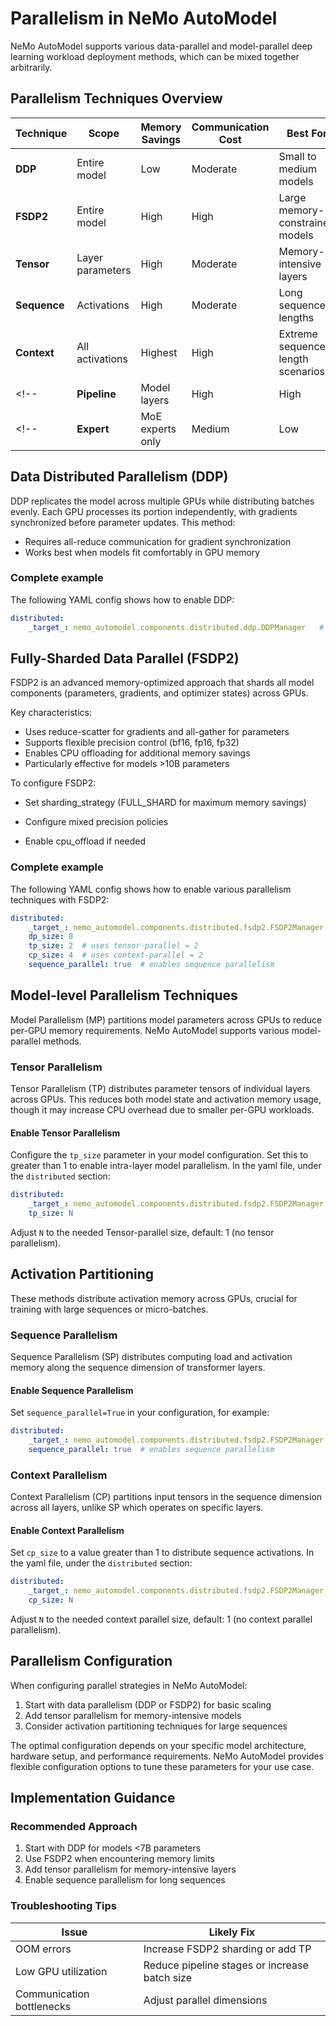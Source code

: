 # Parallelism in NeMo AutoModel

NeMo AutoModel supports various data-parallel and model-parallel deep learning workload deployment methods, which can be mixed together arbitrarily.

## Parallelism Techniques Overview

| Technique           | Scope               | Memory Savings | Communication Cost | Best For                          |
|---------------------|---------------------|----------------|--------------------|-----------------------------------|
| **DDP**            | Entire model        | Low            | Moderate           | Small to medium models            |
| **FSDP2**          | Entire model        | High           | High               | Large memory-constrained models   |
| **Tensor**         | Layer parameters    | High           | Moderate           | Memory-intensive layers           |
| **Sequence**       | Activations         | High           | Moderate           | Long sequence lengths             |
| **Context**        | All activations     | Highest        | High               | Extreme sequence length scenarios |
<!-- | **Pipeline**       | Model layers        | High           | High               | Models with many layers           | -->
<!-- | **Expert**         | MoE experts only    | Medium         | Low                | Mixture-of-Experts models         | -->



## Data Distributed Parallelism (DDP)

DDP replicates the model across multiple GPUs while distributing batches evenly. Each GPU processes its portion independently, with gradients synchronized before parameter updates. This method:

* Requires all-reduce communication for gradient synchronization
* Works best when models fit comfortably in GPU memory

### Complete example
The following YAML config shows how to enable DDP:
```yaml
distributed:
    _target_: nemo_automodel.components.distributed.ddp.DDPManager   # uses DDP
```

## Fully-Sharded Data Parallel (FSDP2)
FSDP2 is an advanced memory-optimized approach that shards all model components
(parameters, gradients, and optimizer states) across GPUs.

Key characteristics:
* Uses reduce-scatter for gradients and all-gather for parameters
* Supports flexible precision control (bf16, fp16, fp32)
* Enables CPU offloading for additional memory savings
* Particularly effective for models >10B parameters

To configure FSDP2:

* Set sharding_strategy (FULL_SHARD for maximum memory savings)

* Configure mixed precision policies

* Enable cpu_offload if needed

### Complete example
The following YAML config shows how to enable various parallelism techniques with FSDP2:
```yaml
distributed:
    _target_: nemo_automodel.components.distributed.fsdp2.FSDP2Manager   # uses FSDP2
    dp_size: 8
    tp_size: 2  # uses tensor-parallel = 2
    cp_size: 4  # uses context-parallel = 2
    sequence_parallel: true  # enables sequence parallelism
```

<!-- 
### Distributed Data Parallelism

Distributed Data Parallelism (DDP) keeps model copies consistent by synchronizing parameter gradients across data-parallel GPUs before each parameter update. It sums gradients of all model copies using all-reduce communication collectives.

### Distributed Optimizer

The distributed optimizer is a memory-optimized data-parallel method that shards optimizer states and high-precision master parameters across GPUs instead of replicating them. It uses reduce-scatter for gradients and all-gather for parameters, reducing memory requirements for large-scale training.

#### Enable Data Parallelism

In NeMo AutoModel, DDP is the default parallel deployment method. The total number of GPUs corresponds to the size of the DP group.

### Fully Sharded Data Parallel (FSDP2)

FSDP2 is an advanced data parallelism technique that shards model parameters, gradients, and optimizer states across all GPUs. It offers:

- Memory efficiency by only keeping needed shards on each GPU
- Flexible precision control for parameters and gradients
- Overlapping computation and communication

#### Enable FSDP2

To enable FSDP2 in NeMo AutoModel:

1. Set the strategy to FSDP2 in your training configuration
2. Configure sharding strategy (FULL_SHARD, SHARD_GRAD_OP, etc.)
3. Set mixed precision policies
4. Configure CPU offload if needed

Example configuration options:
- `sharding_strategy`: FULL_SHARD, SHARD_GRAD_OP, or NO_SHARD
- `mixed_precision`: Policy for parameter, buffer, and reduction precision
- `cpu_offload`: Offload parameters and gradients to CPU
- `backward_prefetch`: Control backward prefetching strategy

FSDP2 is particularly effective for very large models where memory constraints are critical. -->

## Model-level Parallelism Techniques

Model Parallelism (MP) partitions model parameters across GPUs to reduce per-GPU memory requirements. NeMo AutoModel supports various model-parallel methods.

### Tensor Parallelism

Tensor Parallelism (TP) distributes parameter tensors of individual layers across GPUs. This reduces both model state and activation memory usage, though it may increase CPU overhead due to smaller per-GPU workloads.

#### Enable Tensor Parallelism

Configure the `tp_size` parameter in your model configuration. Set this to greater than 1 to enable intra-layer model parallelism.
In the yaml file, under the `distributed` section:
```yaml
distributed:
    _target_: nemo_automodel.components.distributed.fsdp2.FSDP2Manager   # uses FSDP2
    tp_size: N
```
Adjust `N` to the needed Tensor-parallel size, default: 1 (no tensor parallelism).

<!-- 
### Pipeline Parallelism

Pipeline Parallelism (PP) assigns consecutive layers or network segments to different GPUs, enabling each GPU to process different stages sequentially.
#### Enable Pipeline Parallelism

Set the `pipeline_model_parallel_size` parameter to a value greater than 1 to distribute layers across GPUs.

#### Interleaved Pipeline Schedule

This schedule divides computation on each GPU into multiple subsets of layers (model chunks) to minimize pipeline bubbles. 

### Expert Parallelism

Expert Parallelism (EP) distributes experts of an MoE model across GPUs, affecting only expert layers while leaving other layers unchanged.

#### Enable Expert Parallelism

Set `expert_model_parallel_size` in your configuration. The number of experts should be divisible by this value.
-->

## Activation Partitioning

These methods distribute activation memory across GPUs, crucial for training with large sequences or micro-batches.

### Sequence Parallelism

Sequence Parallelism (SP) distributes computing load and activation memory along the sequence dimension of transformer layers.

#### Enable Sequence Parallelism

Set `sequence_parallel=True` in your configuration, for example:

```yaml
distributed:
    _target_: nemo_automodel.components.distributed.fsdp2.FSDP2Manager   # uses FSDP2
    sequence_parallel: true  # enables sequence parallelism
```

### Context Parallelism

Context Parallelism (CP) partitions input tensors in the sequence dimension across all layers, unlike SP which operates on specific layers.

#### Enable Context Parallelism

Set `cp_size` to a value greater than 1 to distribute sequence activations. In the yaml file, under the `distributed` section:
```yaml
distributed:
    _target_: nemo_automodel.components.distributed.fsdp2.FSDP2Manager   # uses FSDP2
    cp_size: N
```
Adjust `N` to the needed context parallel size, default: 1 (no context parallel parallelism).

## Parallelism Configuration

When configuring parallel strategies in NeMo AutoModel:

1. Start with data parallelism (DDP or FSDP2) for basic scaling
2. Add tensor parallelism for memory-intensive models
3. Consider activation partitioning techniques for large sequences
<!-- 4. Use pipeline parallelism for models with many layers -->
<!-- 5. For MoE models, configure expert parallelism appropriately -->

The optimal configuration depends on your specific model architecture, hardware setup, and performance requirements. NeMo AutoModel provides flexible configuration options to tune these parameters for your use case.

## Implementation Guidance
### Recommended Approach
1. Start with DDP for models <7B parameters
2. Use FSDP2 when encountering memory limits
3. Add tensor parallelism for memory-intensive layers
4. Enable sequence parallelism for long sequences
<!-- 4. Implement pipeline parallelism for very deep models -->

### Troubleshooting Tips
| Issue                     | Likely Fix                                     |
|---------------------------|------------------------------------------------|
| OOM errors                | Increase FSDP2 sharding or add TP              |
| Low GPU utilization       | Reduce pipeline stages or increase batch size  |
| Communication bottlenecks | Adjust parallel dimensions                     |
